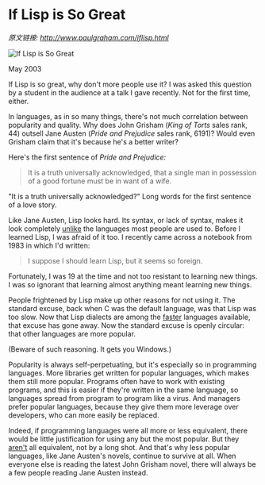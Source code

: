 # If Lisp is So Great

_原文链接: <http://www.paulgraham.com/iflisp.html>_

![If Lisp is So Great](https://s.turbifycdn.com/aah/paulgraham/if-lisp-is-so-great-2.gif)  
  
May 2003  
  
If Lisp is so great, why don't more people use it? I was asked this question by a student in the audience at a talk I gave recently. Not for the first time, either.  
  
In languages, as in so many things, there's not much correlation between popularity and quality. Why does John Grisham (_King of Torts_ sales rank, 44) outsell Jane Austen (_Pride and Prejudice_ sales rank, 6191)? Would even Grisham claim that it's because he's a better writer?  
  
Here's the first sentence of _Pride and Prejudice:_

> It is a truth universally acknowledged, that a single man in possession of a good fortune must be in want of a wife. 

"It is a truth universally acknowledged?" Long words for the first sentence of a love story.  
  
Like Jane Austen, Lisp looks hard. Its syntax, or lack of syntax, makes it look completely [unlike](https://sep.turbifycdn.com/ty/cdn/paulgraham/acl2.lisp?t=1688221954&) the languages most people are used to. Before I learned Lisp, I was afraid of it too. I recently came across a notebook from 1983 in which I'd written: 

> I suppose I should learn Lisp, but it seems so foreign. 

Fortunately, I was 19 at the time and not too resistant to learning new things. I was so ignorant that learning almost anything meant learning new things.  
  
People frightened by Lisp make up other reasons for not using it. The standard excuse, back when C was the default language, was that Lisp was too slow. Now that Lisp dialects are among the [faster](http://shootout.alioth.debian.org/benchmark.php?test=nestedloop&lang=all&sort=cpu) languages available, that excuse has gone away. Now the standard excuse is openly circular: that other languages are more popular.  
  
(Beware of such reasoning. It gets you Windows.)  
  
Popularity is always self-perpetuating, but it's especially so in programming languages. More libraries get written for popular languages, which makes them still more popular. Programs often have to work with existing programs, and this is easier if they're written in the same language, so languages spread from program to program like a virus. And managers prefer popular languages, because they give them more leverage over developers, who can more easily be replaced.  
  
Indeed, if programming languages were all more or less equivalent, there would be little justification for using any but the most popular. But they [aren't](icad.html) all equivalent, not by a long shot. And that's why less popular languages, like Jane Austen's novels, continue to survive at all. When everyone else is reading the latest John Grisham novel, there will always be a few people reading Jane Austen instead.  
  

